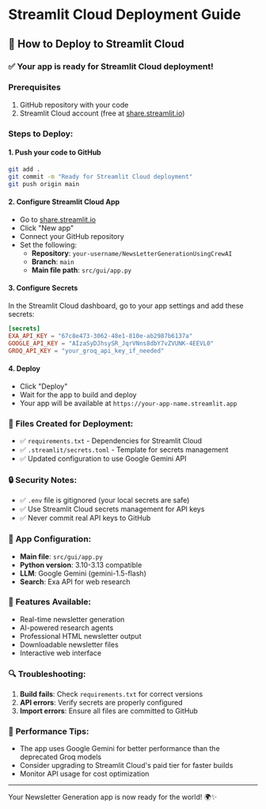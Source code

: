 # Streamlit Cloud Deployment Guide

## 🚀 How to Deploy to Streamlit Cloud

### ✅ **Your app is ready for Streamlit Cloud deployment!**

### Prerequisites
1. GitHub repository with your code
2. Streamlit Cloud account (free at [share.streamlit.io](https://share.streamlit.io))

### Steps to Deploy:

#### 1. **Push your code to GitHub**
```bash
git add .
git commit -m "Ready for Streamlit Cloud deployment"
git push origin main
```

#### 2. **Configure Streamlit Cloud App**
- Go to [share.streamlit.io](https://share.streamlit.io)
- Click "New app"
- Connect your GitHub repository
- Set the following:
  - **Repository**: `your-username/NewsLetterGenerationUsingCrewAI`
  - **Branch**: `main`
  - **Main file path**: `src/gui/app.py`

#### 3. **Configure Secrets**
In the Streamlit Cloud dashboard, go to your app settings and add these secrets:

```toml
[secrets]
EXA_API_KEY = "67c8e473-3062-48e1-810e-ab2987b6137a"
GOOGLE_API_KEY = "AIzaSyDJhsySR_JqrVNns8dbY7vZVUNK-4EEVL0"
GROQ_API_KEY = "your_groq_api_key_if_needed"
```

#### 4. **Deploy**
- Click "Deploy" 
- Wait for the app to build and deploy
- Your app will be available at `https://your-app-name.streamlit.app`

### 🔧 **Files Created for Deployment:**
- ✅ `requirements.txt` - Dependencies for Streamlit Cloud
- ✅ `.streamlit/secrets.toml` - Template for secrets management
- ✅ Updated configuration to use Google Gemini API

### 🔒 **Security Notes:**
- ✅ `.env` file is gitignored (your local secrets are safe)
- ✅ Use Streamlit Cloud secrets management for API keys
- ✅ Never commit real API keys to GitHub

### 🎯 **App Configuration:**
- **Main file**: `src/gui/app.py`
- **Python version**: 3.10-3.13 compatible
- **LLM**: Google Gemini (gemini-1.5-flash)
- **Search**: Exa API for web research

### 📱 **Features Available:**
- Real-time newsletter generation
- AI-powered research agents
- Professional HTML newsletter output
- Downloadable newsletter files
- Interactive web interface

### 🔍 **Troubleshooting:**
1. **Build fails**: Check `requirements.txt` for correct versions
2. **API errors**: Verify secrets are properly configured
3. **Import errors**: Ensure all files are committed to GitHub

### 🌟 **Performance Tips:**
- The app uses Google Gemini for better performance than the deprecated Groq models
- Consider upgrading to Streamlit Cloud's paid tier for faster builds
- Monitor API usage for cost optimization

---

Your Newsletter Generation app is now ready for the world! 🌍✨
